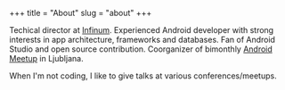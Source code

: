 +++
title = "About"
slug = "about"
+++

Techical director at [Infinum](www.infinum.co). Experienced Android developer with strong interests in app architecture, frameworks and databases. Fan of Android Studio and open source contribution. Coorganizer of bimonthly [Android Meetup](https://www.meetup.com/Android-Development-Slovenija/) in Ljubljana.

When I'm not coding, I like to give talks at various conferences/meetups.
